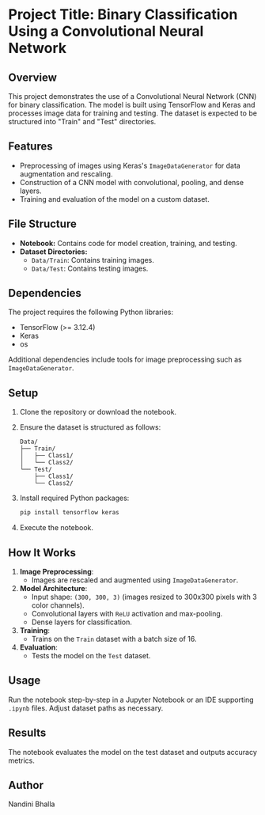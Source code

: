 # Project Title: **Binary Classification Using a Convolutional Neural Network**

## Overview

This project demonstrates the use of a Convolutional Neural Network (CNN) for binary classification. The model is built using TensorFlow and Keras and processes image data for training and testing. The dataset is expected to be structured into "Train" and "Test" directories.

## Features

- Preprocessing of images using Keras's `ImageDataGenerator` for data augmentation and rescaling.
- Construction of a CNN model with convolutional, pooling, and dense layers.
- Training and evaluation of the model on a custom dataset.

## File Structure

- **Notebook:** Contains code for model creation, training, and testing.
- **Dataset Directories:**
  - `Data/Train`: Contains training images.
  - `Data/Test`: Contains testing images.

## Dependencies

The project requires the following Python libraries:
- TensorFlow (>= 3.12.4)
- Keras
- os

Additional dependencies include tools for image preprocessing such as `ImageDataGenerator`.

## Setup

1. Clone the repository or download the notebook.
2. Ensure the dataset is structured as follows:
   ```
   Data/
   ├── Train/
   │   ├── Class1/
   │   └── Class2/
   └── Test/
       ├── Class1/
       └── Class2/
   ```
3. Install required Python packages:
   ```bash
   pip install tensorflow keras
   ```

4. Execute the notebook.

## How It Works

1. **Image Preprocessing**:
   - Images are rescaled and augmented using `ImageDataGenerator`.
2. **Model Architecture**:
   - Input shape: `(300, 300, 3)` (images resized to 300x300 pixels with 3 color channels).
   - Convolutional layers with `ReLU` activation and max-pooling.
   - Dense layers for classification.
3. **Training**:
   - Trains on the `Train` dataset with a batch size of 16.
4. **Evaluation**:
   - Tests the model on the `Test` dataset.

## Usage

Run the notebook step-by-step in a Jupyter Notebook or an IDE supporting `.ipynb` files. Adjust dataset paths as necessary.

## Results

The notebook evaluates the model on the test dataset and outputs accuracy metrics.

## Author

Nandini Bhalla